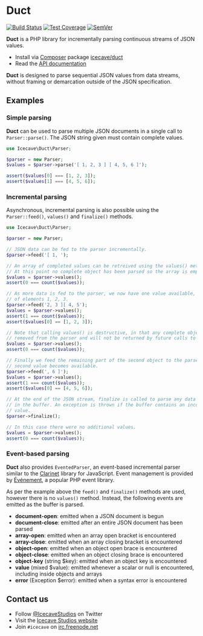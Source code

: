 # Duct

[![Build Status]](https://travis-ci.org/IcecaveStudios/duct)
[![Test Coverage]](https://coveralls.io/r/IcecaveStudios/duct?branch=develop)
[![SemVer]](http://semver.org)

**Duct** is a PHP library for incrementally parsing continuous streams of JSON values.

* Install via [Composer](http://getcomposer.org) package [icecave/duct](https://packagist.org/packages/icecave/duct)
* Read the [API documentation](http://icecavestudios.github.io/duct/artifacts/documentation/api/)

**Duct** is designed to parse sequential JSON values from data streams, without framing or demarcation outside of the
JSON specification.

## Examples

### Simple parsing

**Duct** can be used to parse multiple JSON documents in a single call to `Parser::parse()`.
The JSON string given must contain complete values.

```php
use Icecave\Duct\Parser;

$parser = new Parser;
$values = $parser->parse('[ 1, 2, 3 ] [ 4, 5, 6 ]');

assert($values[0] === [1, 2, 3]);
assert($values[1] === [4, 5, 6]);
```

### Incremental parsing

Asynchronous, incremental parsing is also possible using the `Parser::feed()`, `values()` and `finalize()` methods.

```php
use Icecave\Duct\Parser;

$parser = new Parser;

// JSON data can be fed to the parser incrementally.
$parser->feed('[ 1, ');

// An array of completed values can be retreived using the values() method.
// At this point no complete object has been parsed so the array is empty.
$values = $parser->values();
assert(0 === count($values));

// As more data is fed to the parser, we now have one value available, an array
// of elements 1, 2, 3.
$parser->feed('2, 3 ][ 4, 5');
$values = $parser->values();
assert(1 === count($values));
assert($values[0] == [1, 2, 3]);

// Note that calling values() is destructive, in that any complete objects are
// removed from the parser and will not be returned by future calls to values().
$values = $parser->values();
assert(0 === count($values));

// Finally we feed the remaining part of the second object to the parser and the
// second value becomes available.
$parser->feed(', 6 ]');
$values = $parser->values();
assert(1 === count($values));
assert($values[0] == [4, 5, 6]);

// At the end of the JSON stream, finalize is called to parse any data remaining
// in the buffer. An exception is thrown if the buffer contains an incomplete
// value.
$parser->finalize();

// In this case there were no additional values.
$values = $parser->values();
assert(0 === count($values));
```

### Event-based parsing

**Duct** also provides `EventedParser`, an event-based incremental parser similar to the [Clarinet](https://github.com/dscape/clarinet)
library for JavaScript. Event management is provided by [Événement](https://github.com/igorw/evenement), a popular PHP
event library.

As per the example above the `feed()` and `finalize()` methods are used, however there is no `values()` method. Instead,
the following events are emitted as the buffer is parsed.

 * **document-open**: emitted when a JSON document is begun
 * **document-close**: emitted after an entire JSON document has been parsed
 * **array-open**: emitted when an array open bracket is encountered
 * **array-close**: emitted when an array closing bracket is encountered
 * **object-open**: emitted when an object open brace is encountered
 * **object-close**: emitted when an object closing brace is encountered
 * **object-key** (string $key): emitted when an object key is encountered
 * **value** (mixed $value): emitted whenever a scalar or null is encountered, including inside objects and arrays
 * **error** (Exception $error): emitted when a syntax error is encountered

## Contact us

* Follow [@IcecaveStudios](https://twitter.com/IcecaveStudios) on Twitter
* Visit the [Icecave Studios website](http://icecave.com.au)
* Join `#icecave` on [irc.freenode.net](http://webchat.freenode.net?channels=icecave)

<!-- references -->
[Build Status]: http://img.shields.io/travis/IcecaveStudios/duct/develop.svg?style=flat-square
[Test Coverage]: http://img.shields.io/coveralls/IcecaveStudios/duct/develop.svg?style=flat-square
[SemVer]: http://img.shields.io/:semver-2.0.1-brightgreen.svg?style=flat-square
